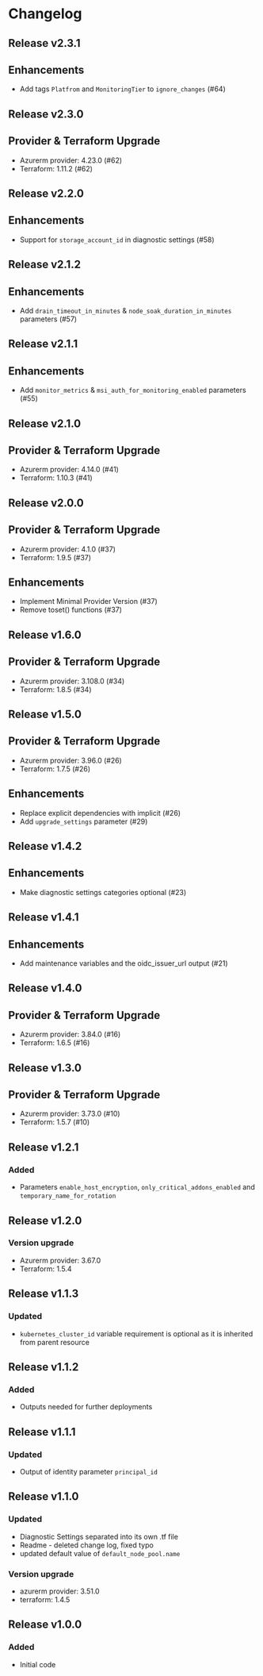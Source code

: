 # Changelog

## Release v2.3.1

## Enhancements

- Add tags `Platfrom` and `MonitoringTier` to `ignore_changes` (#64)


   
## Release v2.3.0

## Provider & Terraform Upgrade
- Azurerm provider: 4.23.0 (#62)
- Terraform: 1.11.2 (#62)
   
## Release v2.2.0

## Enhancements

- Support for `storage_account_id` in diagnostic settings (#58)


   
## Release v2.1.2

## Enhancements

- Add `drain_timeout_in_minutes` & `node_soak_duration_in_minutes` parameters (#57)


   
## Release v2.1.1

## Enhancements

- Add `monitor_metrics` & `msi_auth_for_monitoring_enabled` parameters (#55)


   
## Release v2.1.0

## Provider & Terraform Upgrade
- Azurerm provider: 4.14.0 (#41)
- Terraform: 1.10.3 (#41)
   
## Release v2.0.0

## Provider & Terraform Upgrade
- Azurerm provider: 4.1.0 (#37)
- Terraform: 1.9.5 (#37)
## Enhancements
- Implement Minimal Provider Version (#37)
- Remove toset() functions (#37)
   
## Release v1.6.0

## Provider & Terraform Upgrade
- Azurerm provider: 3.108.0 (#34)
- Terraform: 1.8.5 (#34)
   
## Release v1.5.0

## Provider & Terraform Upgrade

- Azurerm provider: 3.96.0 (#26)
- Terraform: 1.7.5 (#26)

## Enhancements

- Replace explicit dependencies with implicit (#26)
- Add `upgrade_settings` parameter (#29)


   
## Release v1.4.2

## Enhancements

- Make diagnostic settings categories optional (#23)


   
## Release v1.4.1

## Enhancements

- Add maintenance variables and the oidc_issuer_url output (#21)


   
## Release v1.4.0

## Provider & Terraform Upgrade
- Azurerm provider: 3.84.0 (#16)
- Terraform: 1.6.5 (#16)
   
## Release v1.3.0

## Provider & Terraform Upgrade
- Azurerm provider: 3.73.0 (#10)
- Terraform: 1.5.7 (#10)

   
## Release v1.2.1

### Added
- Parameters `enable_host_encryption`, `only_critical_addons_enabled` and `temporary_name_for_rotation`
   
## Release v1.2.0

### Version upgrade
- Azurerm provider: 3.67.0
- Terraform: 1.5.4
   
## Release v1.1.3

### Updated
- `kubernetes_cluster_id` variable requirement is optional as it is inherited from parent resource
   
## Release v1.1.2

### Added

- Outputs needed for further deployments
   
## Release v1.1.1

### Updated
- Output of identity parameter `principal_id` 
   
## Release v1.1.0

### Updated

- Diagnostic Settings separated into its own .tf file
- Readme - deleted change log, fixed typo
- updated default value of `default_node_pool.name`

### Version upgrade

- azurerm provider: 3.51.0
- terraform: 1.4.5


   
## Release v1.0.0

### Added 

- Initial code
   